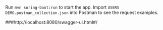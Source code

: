 Run `mvn soring-boot:run` to start the app.
Import `USERS DEMO.postman_collection.json` into Postman to see the request examples.

###http://localhost:8080/swagger-ui.html#/ 